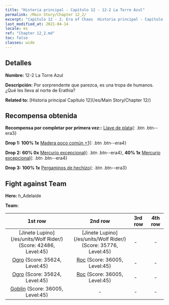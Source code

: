 ```yaml
---
title: "Historia principal - Capítulo 12 - 12-2 La Torre Azul"
permalink: /Main Story/Chapter 12_2/
excerpt: "Capítulo 12 - 2. Era of Chaos  Historia principal - Capítulo 12_2. 12-2 La Torre Azul"
last_modified_at: 2021-04-14
locale: es
ref: "Chapter 12_2.md"
toc: false
classes: wide
---
```


## Detalles

 **Nombre:** 12-2 La Torre Azul

 **Descripción:** Por sorprendente que parezca, es una tropa de humanos. ¿Qué les lleva al norte de Erathia?

 **Related to:** [Historia principal Capítulo 12](/es/Main Story/Chapter 12/)

## Recompensa obtenida

 **Recompensa por completar por primera vez::** [Llave de plata](/es/Items/con_693/){: .btn .btn--era3}

 **Drop 1:** **100% 1x** [Madera poco común +1](/es/Items/mat_41/){: .btn .btn--era4}

 **Drop 2:** **60% 0x** [Mercurio excepcional](/es/Items/mat_35/){: .btn .btn--era4}, **40% 1x** [Mercurio excepcional](/es/Items/mat_35/){: .btn .btn--era4}

 **Drop 3:** **100% 1x** [Pergaminos de hechizo](/es/Items/con_694/){: .btn .btn--era3}


## Fight against Team
 **Hero:** h_Adelaide

 **Team:**


  | 1st row | 2nd row | 3rd row | 4th row |
  |:----:|:----:|:----|:----:|
  | [Jinete Lupino](/es/units/Wolf Rider/) (Score: 42486, Level:45)  | [Jinete Lupino](/es/units/Wolf Rider/) (Score: 35776, Level:45)  | - | - |
  | [Ogro](/es/units/Ogre/) (Score: 35624, Level:45)  | [Roc](/es/units/Roc/) (Score: 36005, Level:45)  | - | - |
  | [Ogro](/es/units/Ogre/) (Score: 35624, Level:45)  | [Roc](/es/units/Roc/) (Score: 36005, Level:45)  | - | - |
  | [Goblin](/es/units/Goblin/) (Score: 36005, Level:45)  | - | - | - |


